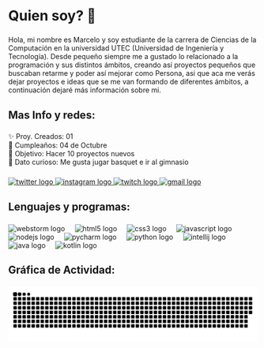 <br clear="both">
<h1 align="left">Quien soy? 🤔</h1>

###

<p align="left">Hola, mi nombre es Marcelo y soy estudiante de la carrera de Ciencias de la Computación en la universidad UTEC (Universidad de Ingeniería y Tecnología). Desde pequeño siempre me a gustado lo relacionado a la programación y sus distintos ámbitos, creando así proyectos pequeños que buscaban retarme y poder así mejorar como Persona, asi que aca me verás dejar proyectos e ideas que se me van formando de diferentes ámbitos, a continuación dejaré más información sobre mi.</p>

###

<h2 align="left">Mas Info y redes:</h2>

###

<p align="left">✨ Proy. Creados: 01<br>🎂 Cumpleaños: 04 de Octubre<br>🎯 Objetivo: Hacer 10 proyectos nuevos<br>🎲 Dato curioso: Me gusta jugar basquet e ir al gimnasio</p>

###

<div align="left">
  <a href="https://x.com/zkanek12" target="_blank">
    <img src="https://raw.githubusercontent.com/maurodesouza/profile-readme-generator/master/src/assets/icons/social/twitter/default.svg" width="52" height="40" alt="twitter logo"  />
  </a>
  <a href="https://www.instagram.com/zkannek12/" target="_blank">
    <img src="https://raw.githubusercontent.com/maurodesouza/profile-readme-generator/master/src/assets/icons/social/instagram/default.svg" width="52" height="40" alt="instagram logo"  />
  </a>
  <a href="https://www.twitch.tv/zkannek" target="_blank">
    <img src="https://raw.githubusercontent.com/maurodesouza/profile-readme-generator/master/src/assets/icons/social/twitch/default.svg" width="52" height="40" alt="twitch logo"  />
  </a>
  <a href="mailto:marcelo.revilla@utec.edu.pe" target="_blank">
    <img src="https://raw.githubusercontent.com/maurodesouza/profile-readme-generator/master/src/assets/icons/social/gmail/default.svg" width="52" height="40" alt="gmail logo"  />
  </a>
</div>

###

<h2 align="left">Lenguajes y programas:</h2>

###

<div align="left">
  <img src="https://cdn.jsdelivr.net/gh/devicons/devicon/icons/webstorm/webstorm-original.svg" height="40" alt="webstorm logo"  />
  <img width="12" />
  <img src="https://cdn.jsdelivr.net/gh/devicons/devicon/icons/html5/html5-original.svg" height="40" alt="html5 logo"  />
  <img width="12" />
  <img src="https://cdn.jsdelivr.net/gh/devicons/devicon/icons/css3/css3-original.svg" height="40" alt="css3 logo"  />
  <img width="12" />
  <img src="https://cdn.jsdelivr.net/gh/devicons/devicon/icons/javascript/javascript-original.svg" height="40" alt="javascript logo"  />
  <img width="12" />
  <img src="https://cdn.jsdelivr.net/gh/devicons/devicon/icons/nodejs/nodejs-original.svg" height="40" alt="nodejs logo"  />
  <img width="12" />
  <img src="https://cdn.jsdelivr.net/gh/devicons/devicon/icons/pycharm/pycharm-original.svg" height="40" alt="pycharm logo"  />
  <img width="12" />
  <img src="https://cdn.jsdelivr.net/gh/devicons/devicon/icons/python/python-original.svg" height="40" alt="python logo"  />
  <img width="12" />
  <img src="https://cdn.jsdelivr.net/gh/devicons/devicon/icons/intellij/intellij-original.svg" height="40" alt="intellij logo"  />
  <img width="12" />
  <img src="https://cdn.jsdelivr.net/gh/devicons/devicon/icons/java/java-original.svg" height="40" alt="java logo"  />
  <img width="12" />
  <img src="https://cdn.jsdelivr.net/gh/devicons/devicon/icons/kotlin/kotlin-original.svg" height="40" alt="kotlin logo"  />
</div>

###

<h2 align="left">Gráfica de Actividad:</h2>

###


<picture>
  <source media="(prefers-color-scheme: dark)" srcset="https://raw.githubusercontent.com/Marc-8303/Marc-8303/output/github-snake-dark.svg" />
  <source media="(prefers-color-scheme: light)" srcset="https://raw.githubusercontent.com/Marc-8303/Marc-8303/output/github-snake.svg" />
  <img alt="github-snake" src="https://raw.githubusercontent.com/Marc-8303/Marc-8303/output/github-snake.svg" />
</picture>

###
